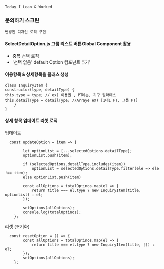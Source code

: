 ```
Today I Lean & Worked
```

### 문의하기 스크린
```
변경된 디자인 로직 구현
``` 

#### SelectDetailOption.js 그룹 리스트 버튼 Global Component 활용
- 중복 선택 로직
- '선택 없음' default Option 컴포넌트 추가'

#### 이용항목 & 상세항목을 클래스 생성
```
class InquiryItem {
constructor(type, detailType) {
this.type = type; // ex) 이용권 , PT레슨, 기구 필라테스
this.detailType = detailType; //Arraye eX) [1대1 PT, 그룹 PT]
    }
}
```

#### 상세 항목 업데이트 리셋 로직
업데이트
```
  const updateOption = item => {
     
        let optionList = [...selectedOptions.detailType];
        optionList.push(item);
       
        if (selectedOptions.detailType.includes(item))
            optionList = selectedOptions.detailType.filter(ele => ele !== item);
        else optionList.push(item);

        const allOptions = totalOptinos.map(el => {
            return title === el.type ? new InquiryItem(title, optionList) : el;
        });
              
        setOptions(allOptions);
        console.log(totalOptinos);
    };
```

리셋 (초기화)
```
  const resetOption = () => {
        const allOptions = totalOptinos.map(el => {
            return title === el.type ? new InquiryItem(title, []) : el;
        });
        setOptions(allOptions);
    };
```
